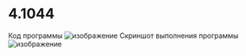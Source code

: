# 4.1044
Код программы
![изображение](https://user-images.githubusercontent.com/116034877/220600183-ddd5e6b1-600f-4438-9a3d-da6c734b85bc.png)
Скриншот выполнения программы
![изображение](https://user-images.githubusercontent.com/116034877/220600291-c92081ce-67da-4842-b287-411a7ab17739.png)

